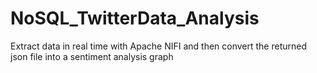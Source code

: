 # NoSQL_TwitterData_Analysis
Extract data in real time with Apache NIFI and then convert the returned json file into a sentiment analysis graph

